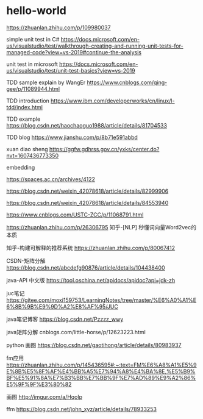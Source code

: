 # hello-world

https://zhuanlan.zhihu.com/p/109980037


simple unit test in C#
https://docs.microsoft.com/en-us/visualstudio/test/walkthrough-creating-and-running-unit-tests-for-managed-code?view=vs-2019#continue-the-analysis

unit test in microsoft
https://docs.microsoft.com/en-us/visualstudio/test/unit-test-basics?view=vs-2019


TDD sample explain by WangEr
https://www.cnblogs.com/qing-gee/p/11089944.html

TDD introduction
https://www.ibm.com/developerworks/cn/linux/l-tdd/index.html

TDD example
https://blog.csdn.net/haochaoguo1988/article/details/81704533

TDD blog
https://www.jianshu.com/p/8b71e591abbd

xuan diao sheng
https://ggfw.gdhrss.gov.cn/yxks/center.do?nvt=1607436773350


embedding

https://spaces.ac.cn/archives/4122

https://blog.csdn.net/weixin_42078618/article/details/82999906

https://blog.csdn.net/weixin_42078618/article/details/84553940

https://www.cnblogs.com/USTC-ZCC/p/11068791.html

https://zhuanlan.zhihu.com/p/26306795 知乎-[NLP] 秒懂词向量Word2vec的本质

知乎-构建可解释的推荐系统
https://zhuanlan.zhihu.com/p/80067412

CSDN-矩阵分解
https://blog.csdn.net/abcdefg90876/article/details/104438400

java-API 中文版
https://tool.oschina.net/apidocs/apidoc?api=jdk-zh


juc笔记
https://gitee.com/moxi159753/LearningNotes/tree/master/%E6%A0%A1%E6%8B%9B%E9%9D%A2%E8%AF%95/JUC

java笔记博客
https://blog.csdn.net/Pzzzz_wwy

java矩阵分解
cnblogs.com/little-horse/p/12623223.html

python 画图
https://blog.csdn.net/gaotihong/article/details/80983937

fm应用
https://zhuanlan.zhihu.com/p/145436595#:~:text=FM%E6%A8%A1%E5%9E%8B%E5%8F%AF%E4%BB%A5%E7%94%A8%E4%BA%8E,%E5%B9%BF%E5%91%8A%E7%B3%BB%E7%BB%9F%E7%AD%89%E9%A2%86%E5%9F%9F%E3%80%82

画图
http://imgur.com/a/Hqolp

ffm
https://blog.csdn.net/john_xyz/article/details/78933253
